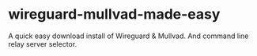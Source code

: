 # wireguard-mullvad-made-easy
A quick easy download install of Wireguard & Mullvad.
And command line relay server selector.

